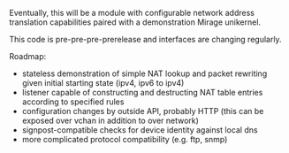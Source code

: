 Eventually, this will be a module with configurable network address translation capabilities paired with a demonstration Mirage unikernel.

This code is pre-pre-pre-prerelease and interfaces are changing regularly.

Roadmap:

* stateless demonstration of simple NAT lookup and packet rewriting given initial starting state (ipv4, ipv6 to ipv4)
* listener capable of constructing and destructing NAT table entries according to specified rules
* configuration changes by outside API, probably HTTP (this can be exposed over vchan in addition to over network)
* signpost-compatible checks for device identity against local dns
* more complicated protocol compatibility (e.g. ftp, snmp)
